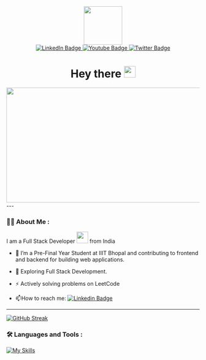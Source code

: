 <div id="header" align="center">
  <img src="https://media.giphy.com/media/M9gbBd9nbDrOTu1Mqx/giphy.gif" width="100"/>
</div>
<div id="badges" align="center">
  <a href="https://www.linkedin.com/in/muhammad-taaha-2a53671b0/">
    <img src="https://img.shields.io/badge/LinkedIn-blue?style=for-the-badge&logo=linkedin&logoColor=white" alt="LinkedIn Badge"/>
  </a>
  <a href="https://www.linkedin.com/in/muhammad-taaha-2a53671b0/">
    <img src="https://img.shields.io/badge/YouTube-red?style=for-the-badge&logo=youtube&logoColor=white" alt="Youtube Badge"/>
  </a>
  <a href="https://www.linkedin.com/in/muhammad-taaha-2a53671b0/">
    <img src="https://img.shields.io/badge/Twitter-blue?style=for-the-badge&logo=twitter&logoColor=white" alt="Twitter Badge"/>
  </a>
</div>
<img src="https://komarev.com/ghpvc/?username=TSTRIVER&style=flat-square&color=blue" alt="" align="center"/>
<h1 align="center">
  Hey there
  <img src="https://media.giphy.com/media/hvRJCLFzcasrR4ia7z/giphy.gif" width="30px"/>
</h1>
<div align="center">
  <img src="https://media.giphy.com/media/dWesBcTLavkZuG35MI/giphy.gif" width="600" height="300"/>
</div>
---

### :man_technologist: About Me :
I am a Full Stack Developer <img src="https://media.giphy.com/media/WUlplcMpOCEmTGBtBW/giphy.gif" width="30"> from India
- :telescope: I’m a Pre-Final Year Student at IIIT Bhopal and contributing to frontend and backend for building web applications.

- :seedling: Exploring Full Stack Development.

- :zap: Actively solving problems on LeetCode

- :mailbox:How to reach me: [![Linkedin Badge](https://img.shields.io/badge/-kakbar-blue?style=flat&logo=Linkedin&logoColor=white)](https://www.linkedin.com/in/muhammad-taaha-2a53671b0/)
 ---
 [![GitHub Streak](https://streak-stats.demolab.com?user=TStriver&theme=dark&border_radius=50)](https://git.io/streak-stats)

### :hammer_and_wrench: Languages and Tools :
[![My Skills](https://skillicons.dev/icons?i=html,css,react,javascript,bootstrap,tailwind,nodejs,mongodb,express,postman,git,mui,cpp,github,redux,vscode&perline=8)](https://skillicons.dev)
